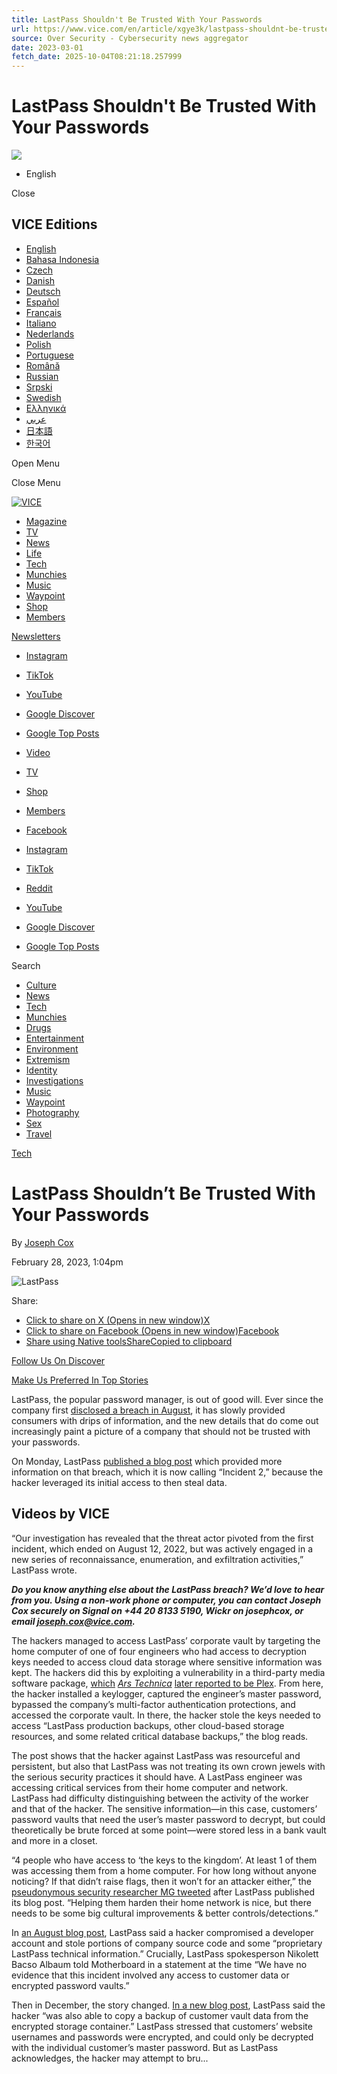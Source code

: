 ```yaml
---
title: LastPass Shouldn't Be Trusted With Your Passwords
url: https://www.vice.com/en/article/xgye3k/lastpass-shouldnt-be-trusted-with-your-passwords
source: Over Security - Cybersecurity news aggregator
date: 2023-03-01
fetch_date: 2025-10-04T08:21:18.257999
---
```


# LastPass Shouldn't Be Trusted With Your Passwords

![](https://px.ads.linkedin.com/collect/?pid=7004554&fmt=gif)

+ English

Close

## VICE Editions

* [English](https://www.vice.com/en)
* [Bahasa Indonesia](https://www.vice.com/id)
* [Czech](https://www.vice.com/cs)
* [Danish](https://www.vice.com/da)
* [Deutsch](https://www.vice.com/de)
* [Español](https://www.vice.com/es)
* [Français](https://www.vice.com/fr)
* [Italiano](https://www.vice.com/it)
* [Nederlands](https://www.vice.com/nl)
* [Polish](https://www.vice.com/pl)
* [Portuguese](https://www.vice.com/pt)
* [Română](https://www.vice.com/ro)
* [Russian](https://www.vice.com/ru)
* [Srpski](https://www.vice.com/sr)
* [Swedish](https://www.vice.com/sv)
* [Ελληνικά](https://www.vice.com/el)
* [عربي](https://www.vice.com/ar)
* [日本語](https://www.vice.com/ja)
* [한국어](https://www.vice.com/ko)

Open Menu

Close Menu

[![VICE](https://www.vice.com/wp-content/uploads/sites/2/2024/06/vice-logo_white@2x.png)](https://www.vice.com/en)

* [Magazine](https://www.vice.com/en/article/vice-magazine-is-coming-back/)
* [TV](https://www.vicetv.com/en_us)
* [News](https://www.vice.com/en/category/news/)
* [Life](https://www.vice.com/en/category/life/)
* [Tech](/en/section/tech/)
* [Munchies](/en/section/munchies/)
* [Music](/en/section/music)
* [Waypoint](/en/section/waypoint/)
* [Shop](https://vice-shop.com/)
* [Members](https://www.vice.com/en/section/membership/)

[Newsletters](https://vice.beehiiv.com/subscribe)

* [Instagram](https://www.instagram.com/vice)
* [TikTok](https://www.tiktok.com/%40vice)
* [YouTube](https://www.youtube.com/user/vice)
* [Google Discover](https://profile.google.com/cp/CgkvbS8wMzR2Zmg)
* [Google Top Posts](https://www.google.com/preferences/source?q=vice.com)

* [Video](https://video.vice.com)
* [TV](https://www.vicetv.com/en_us)
* [Shop](https://vice-shop.com/)
* [Members](https://www.vice.com/en/section/membership/)

* [Facebook](https://www.facebook.com/vice)
* [Instagram](https://www.instagram.com/vice)
* [TikTok](https://www.tiktok.com/%40vice)
* [Reddit](https://www.reddit.com/user/vice)
* [YouTube](https://www.youtube.com/user/vice)
* [Google Discover](https://profile.google.com/cp/CgkvbS8wMzR2Zmg)
* [Google Top Posts](https://www.google.com/preferences/source?q=vice.com)

Search

* [Culture](/en/section/life/)
* [News](/en/section/news/)
* [Tech](/en/section/tech/)
* [Munchies](/en/section/munchies/)
* [Drugs](/en/tag/drugs/)
* [Entertainment](/en/tag/entertainment/)
* [Environment](/en/tag/environment/)
* [Extremism](/en/tag/extremism)
* [Identity](/en/tag/identity)
* [Investigations](/en/tag/investigations)
* [Music](/en/section/music/)
* [Waypoint](/en/section/waypoint/)
* [Photography](/en/tag/photography)
* [Sex](/en/tag/sex)
* [Travel](/en/tag/travel)

[Tech](https://www.vice.com/en/category/tech/)

# LastPass Shouldn’t Be Trusted With Your Passwords

By [Joseph Cox](https://www.vice.com/en/contributor/joseph-cox/ "Posts by Joseph Cox")

February 28, 2023, 1:04pm

![LastPass](https://www.vice.com/wp-content/uploads/sites/2/2023/02/1677603554005-lastpass-2.jpeg?w=1024)

Share:

* [Click to share on X (Opens in new window)X](https://www.vice.com/en/article/lastpass-shouldnt-be-trusted-with-your-passwords/?share=x&nb=1)
* [Click to share on Facebook (Opens in new window)Facebook](https://www.vice.com/en/article/lastpass-shouldnt-be-trusted-with-your-passwords/?share=facebook&nb=1)
* [Share using Native toolsShareCopied to clipboard](https://www.vice.com/en/article/lastpass-shouldnt-be-trusted-with-your-passwords/)

[Follow Us On Discover](https://profile.google.com/cp/CgkvbS8wMzR2Zmg)

[Make Us Preferred In Top Stories](https://www.google.com/preferences/source?q=vice.com)

LastPass, the popular password manager, is out of good will. Ever since the company first [disclosed a breach in August](https://www.vice.com/en/article/k7b7xa/hacker-steals-lastpass-source-code-company-says), it has slowly provided consumers with drips of information, and the new details that do come out increasingly paint a picture of a company that should not be trusted with your passwords.

On Monday, LastPass [published a blog post](https://support.lastpass.com/help/incident-2-additional-details-of-the-attack) which provided more information on that breach, which it is now calling “Incident 2,” because the hacker leveraged its initial access to then steal data.

## Videos by VICE

“Our investigation has revealed that the threat actor pivoted from the first incident, which ended on August 12, 2022, but was actively engaged in a new series of reconnaissance, enumeration, and exfiltration activities,” LastPass wrote.

***Do you know anything else about the LastPass breach? We’d love to hear from you. Using a non-work phone or computer, you can contact Joseph Cox securely on Signal on +44 20 8133 5190, Wickr on josephcox, or email joseph.cox@vice.com.***

The hackers managed to access LastPass’ corporate vault by targeting the home computer of one of four engineers who had access to decryption keys needed to access cloud data storage where sensitive information was kept. The hackers did this by exploiting a vulnerability in a third-party media software package, [which](https://arstechnica.com/information-technology/2023/02/lastpass-hackers-infected-employees-home-computer-and-stole-corporate-vault/) *[Ars Technica](https://arstechnica.com/information-technology/2023/02/lastpass-hackers-infected-employees-home-computer-and-stole-corporate-vault/)* [later reported to be Plex](https://arstechnica.com/information-technology/2023/02/lastpass-hackers-infected-employees-home-computer-and-stole-corporate-vault/). From here, the hacker installed a keylogger, captured the engineer’s master password, bypassed the company’s multi-factor authentication protections, and accessed the corporate vault. In there, the hacker stole the keys needed to access “LastPass production backups, other cloud-based storage resources, and some related critical database backups,” the blog reads.

The post shows that the hacker against LastPass was resourceful and persistent, but also that LastPass was not treating its own crown jewels with the serious security practices it should have. A LastPass engineer was accessing critical services from their home computer and network. LastPass had difficulty distinguishing between the activity of the worker and that of the hacker. The sensitive information—in this case, customers’ password vaults that need the user’s master password to decrypt, but could theoretically be brute forced at some point—were stored less in a bank vault and more in a closet.

“4 people who have access to ‘the keys to the kingdom’. At least 1 of them was accessing them from a home computer. For how long without anyone noticing? If that didn’t raise flags, then it won’t for an attacker either,” the [pseudonymous security researcher MG tweeted](https://twitter.com/_MG_/status/1630434842361090048) after LastPass published its blog post. “Helping them harden their home network is nice, but there needs to be some big cultural improvements & better controls/detections.”

In [an August blog post](https://blog.lastpass.com/2022/08/notice-of-recent-security-incident), LastPass said a hacker compromised a developer account and stole portions of company source code and some “proprietary LastPass technical information.” Crucially, LastPass spokesperson Nikolett Bacso Albaum told Motherboard in a statement at the time “We have no evidence that this incident involved any access to customer data or encrypted password vaults.”

Then in December, the story changed. [In a new blog post](https://blog.lastpass.com/2022/12/notice-of-recent-security-incident/), LastPass said the hacker “was also able to copy a backup of customer vault data from the encrypted storage container.” LastPass stressed that customers’ website usernames and passwords were encrypted, and could only be decrypted with the individual customer’s master password. But as LastPass acknowledges, the hacker may attempt to bru...